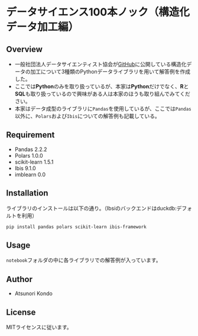 # データサイエンス100本ノック（構造化データ加工編）

## Overview

- 一般社団法人データサイエンティスト協会が[GitHub](https://github.com/The-Japan-DataScientist-Society/100knocks-preprocess)に公開している構造化データの加工について3種類のPythonデータライブラリを用いて解答例を作成した。
- ここでは**Python**のみを取り扱っているが、本家は**Python**だけでなく、**R**と**SQL**も取り扱っているので興味がある人は本家のほうも取り組んでみてください。
- 本家はデータ成型のライブラリに`Pandas`を使用しているが、ここでは`Pandas`以外に、`Polars`および`Ibis`についての解答例も記載している。

## Requirement

- Pandas 2.2.2
- Polars 1.0.0
- scikit-learn 1.5.1
- Ibis 9.1.0
- imblearn 0.0

## Installation

ライブラリのインストールは以下の通り。（Ibsiのバックエンドはduckdb:デフォルトを利用）

```bash
pip install pandas polars scikit-learn ibis-framework
```

## Usage

`notebook`フォルダの中に各ライブラリでの解答例が入っています。

## Author

- Atsunori Kondo

## License

MITライセンスに従います。
